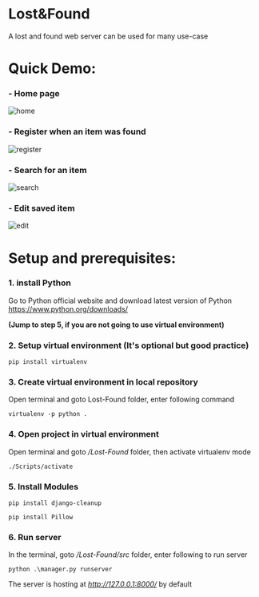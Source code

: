 # Lost&Found

A lost and found web server can be used for many use-case

# Quick Demo:

### - Home page
![home](https://user-images.githubusercontent.com/34822412/59555691-4524b780-8f84-11e9-9fb5-1f01dc79cdfa.jpg)

### - Register when an item was found
![register](https://user-images.githubusercontent.com/34822412/59555700-700f0b80-8f84-11e9-8c7e-d798a2a8456e.jpg)

### - Search for an item
![search](https://user-images.githubusercontent.com/34822412/59555705-7ac9a080-8f84-11e9-87c4-f094cf2ed2b2.jpg)

### - Edit saved item
![edit](https://user-images.githubusercontent.com/34822412/59555710-8917bc80-8f84-11e9-9d05-8ff0e21b9299.jpg)

#  Setup and prerequisites:

### 1. install Python

Go to Python official website and download latest version of Python https://www.python.org/downloads/

**(Jump to step 5, if you are not going to use virtual environment)**

### 2. Setup virtual environment (It's optional but good practice)

```
pip install virtualenv
```

### 3. Create virtual environment in local repository

Open terminal and goto Lost-Found folder, enter following command
```
virtualenv -p python .
```

### 4. Open project in virtual environment
Open terminal and goto */Lost-Found* folder, then activate virtualenv mode
```
./Scripts/activate
```

### 5. Install Modules
```
pip install django-cleanup
```
```
pip install Pillow
```

### 6. Run server
In the terminal, goto */Lost-Found/src* folder, enter following to run server

```
python .\manager.py runserver
```

The server is hosting at *http://127.0.0.1:8000/* by default
